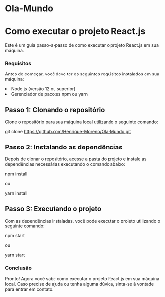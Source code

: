 # Ola-Mundo

<h1>Como executar o projeto React.js</h1>

<p>Este é um guia passo-a-passo de como executar o projeto React.js em sua máquina.</p>

<h3>Requisitos</h3>

<p>Antes de começar, você deve ter os seguintes requisitos instalados em sua máquina:</p>

<li>Node.js (versão 12 ou superior)</li>
<li>Gerenciador de pacotes npm ou yarn</li>

<h2>Passo 1: Clonando o repositório</h2>

<p>Clone o repositório para sua máquina local utilizando o seguinte comando:</p>

git clone https://github.com/Henrique-Moreno/Ola-Mundo.git

<h2>Passo 2: Instalando as dependências</h2>

<p>Depois de clonar o repositório, acesse a pasta do projeto e instale as dependências necessárias executando o comando abaixo:</p>

npm install

<p>ou</p>

yarn install

<h2>Passo 3: Executando o projeto</h2>

<p>Com as dependências instaladas, você pode executar o projeto utilizando o seguinte comando:</p>

npm start

<p>ou</p>

yarn start

<h3>Conclusão</h3>

<p>Pronto! Agora você sabe como executar o projeto React.js em sua máquina local. Caso precise de ajuda ou tenha alguma dúvida, sinta-se à vontade para entrar em contato.<p/>
